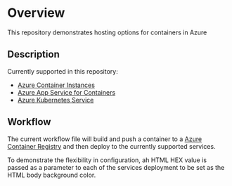 # Overview

This repository demonstrates hosting options for containers in Azure

## Description

Currently supported in this repository:

- [Azure Container Instances](https://docs.microsoft.com/en-us/azure/container-instances/)
- [Azure App Service for Containers](https://docs.microsoft.com/en-us/azure/app-service/quickstart-custom-container?tabs=dotnet&pivots=container-linux)
- [Azure Kubernetes Service](https://docs.microsoft.com/en-us/azure/aks/)

## Workflow

The current workflow file will build and push a container to a [Azure Container Registry](https://docs.microsoft.com/en-us/azure/container-registry/) and then deploy to the currently supported services.

To demonstrate the flexibility in configuration, ah HTML HEX value is passed as a parameter to each of the services deployment to be set as the HTML body background color.
